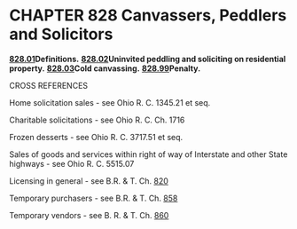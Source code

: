 CHAPTER 828 Canvassers, Peddlers and Solicitors
===============================================

[**828.01**](3c13fe82.html)**Definitions.**
[**828.02**](3c1e4d97.html)**Uninvited peddling and soliciting on
residential property.** [**828.03**](3c227212.html)**Cold canvassing.**
[**828.99**](3c26b27f.html)**Penalty.**

CROSS REFERENCES

Home solicitation sales - see Ohio R. C. 1345.21 et seq.

Charitable solicitations - see Ohio R. C. Ch. 1716

Frozen desserts - see Ohio R. C. 3717.51 et seq.

Sales of goods and services within right of way of Interstate and other
State highways - see Ohio R. C. 5515.07

Licensing in general - see B.R. & T. Ch. [820](39767052.html)

Temporary purchasers - see B.R. & T. Ch. [858](3ecf3f1d.html)

Temporary vendors - see B. R. & T. Ch. [860](3ee81f81.html)
